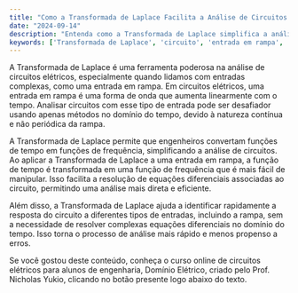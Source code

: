 ```yaml
---
title: "Como a Transformada de Laplace Facilita a Análise de Circuitos com Entrada em Rampa?"
date: "2024-09-14"
description: "Entenda como a Transformada de Laplace simplifica a análise de circuitos elétricos com entradas em rampa."
keywords: ['Transformada de Laplace', 'circuito', 'entrada em rampa', 'análise de circuitos']
---
```


A Transformada de Laplace é uma ferramenta poderosa na análise de circuitos elétricos, especialmente quando lidamos com entradas complexas, como uma entrada em rampa. Em circuitos elétricos, uma entrada em rampa é uma forma de onda que aumenta linearmente com o tempo. Analisar circuitos com esse tipo de entrada pode ser desafiador usando apenas métodos no domínio do tempo, devido à natureza contínua e não periódica da rampa.

A Transformada de Laplace permite que engenheiros convertam funções de tempo em funções de frequência, simplificando a análise de circuitos. Ao aplicar a Transformada de Laplace a uma entrada em rampa, a função de tempo é transformada em uma função de frequência que é mais fácil de manipular. Isso facilita a resolução de equações diferenciais associadas ao circuito, permitindo uma análise mais direta e eficiente.

Além disso, a Transformada de Laplace ajuda a identificar rapidamente a resposta do circuito a diferentes tipos de entradas, incluindo a rampa, sem a necessidade de resolver complexas equações diferenciais no domínio do tempo. Isso torna o processo de análise mais rápido e menos propenso a erros.

Se você gostou deste conteúdo, conheça o curso online de circuitos elétricos para alunos de engenharia, Domínio Elétrico, criado pelo Prof. Nicholas Yukio, clicando no botão presente logo abaixo do texto.